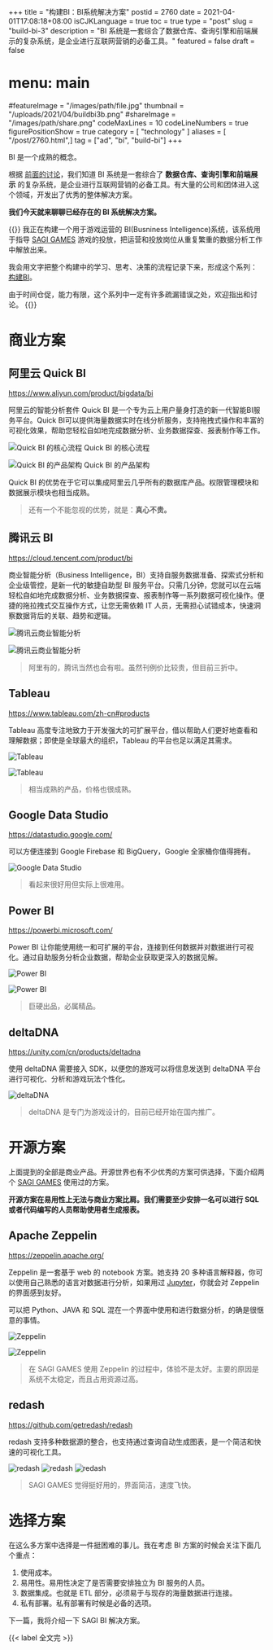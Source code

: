 +++
title = "构建BI：BI系统解决方案"
postid = 2760
date = 2021-04-01T17:08:18+08:00
isCJKLanguage = true
toc = true
type = "post"
slug = "build-bi-3"
description = "BI 系统是一套综合了数据仓库、查询引擎和前端展示的复杂系统，是企业进行互联网营销的必备工具。"
featured = false
draft = false
# menu: main
#featureImage = "/images/path/file.jpg"
thumbnail = "/uploads/2021/04/buildbi3b.png"
#shareImage = "/images/path/share.png"
codeMaxLines = 10
codeLineNumbers = true
figurePositionShow = true
category = [ "technology" ]
aliases = [ "/post/2760.html",]
tag = ["ad", "bi", "build-bi"]
+++

BI 是一个成熟的概念。

根据 [前面的讨论](/tag/build-bi/)，我们知道 BI 系统是一套综合了 **数据仓库、查询引擎和前端展示** 的复杂系统，是企业进行互联网营销的必备工具。有大量的公司和团体进入这个领域，开发出了优秀的整体解决方案。

**我们今天就来聊聊已经存在的 BI 系统解决方案。**

<!--more-->

{{<alert>}}
我正在构建一个用于游戏运营的 BI(Busniness Intelligence)系统，该系统用于指导 [SAGI GAMES](/tag/sagiteam/) 游戏的投放，把运营和投放岗位从重复繁重的数据分析工作中解放出来。

我会用文字把整个构建中的学习、思考、决策的流程记录下来，形成这个系列： [构建BI](/tag/build-bi/)。

由于时间仓促，能力有限，这个系列中一定有许多疏漏错误之处，欢迎指出和讨论。
{{</alert>}}

# 商业方案

## 阿里云 Quick BI

https://www.aliyun.com/product/bigdata/bi

阿里云的智能分析套件 Quick BI 是一个专为云上用户量身打造的新一代智能BI服务平台。Quick BI可以提供海量数据实时在线分析服务，支持拖拽式操作和丰富的可视化效果，帮助您轻松自如地完成数据分析、业务数据探查、报表制作等工作。 

![Quick BI 的核心流程](/uploads/2021/04/buildbi3a.png)
Quick BI 的核心流程

![Quick BI 的产品架构](/uploads/2021/04/buildbi3b.png)
Quick BI 的产品架构

Quick BI 的优势在于它可以集成阿里云几乎所有的数据库产品。权限管理模块和数据展示模块也相当成熟。

> 还有一个不能忽视的优势，就是：**真心不贵。**

## 腾讯云 BI

https://cloud.tencent.com/product/bi

商业智能分析（Business Intelligence，BI）支持自服务数据准备、探索式分析和企业级管控，是新一代的敏捷自助型 BI 服务平台。只需几分钟，您就可以在云端轻松自如地完成数据分析、业务数据探查、报表制作等一系列数据可视化操作。便捷的拖拉拽式交互操作方式，让您无需依赖 IT 人员，无需担心试错成本，快速洞察数据背后的关联、趋势和逻辑。

![腾讯云商业智能分析](/uploads/2021/04/buildbi3c.png)

![腾讯云商业智能分析](/uploads/2021/04/buildbi3d.png)

> 阿里有的，腾讯当然也会有啦。虽然刊例价比较贵，但目前三折中。

## Tableau

https://www.tableau.com/zh-cn#products

Tableau 高度专注地致力于开发强大的可扩展平台，借以帮助人们更好地查看和理解数据；即使是全球最大的组织，Tableau 的平台也足以满足其需求。

![Tableau](/uploads/2021/04/buildbi3e.png)

![Tableau](/uploads/2021/04/buildbi3f.png)

> 相当成熟的产品，价格也很成熟。

## Google Data Studio

https://datastudio.google.com/

可以方便连接到 Google Firebase 和 BigQuery，Google 全家桶你值得拥有。

![Google Data Studio](/uploads/2021/04/buildbi3o.png)

> 看起来很好用但实际上很难用。

## Power BI

https://powerbi.microsoft.com/

Power BI 让你能使用统一和可扩展的平台，连接到任何数据并对数据进行可视化。通过自助服务分析企业数据，帮助企业获取更深入的数据见解。

![Power BI](/uploads/2021/04/buildbi3g.png)

![Power BI](/uploads/2021/04/buildbi3h.png)

> 巨硬出品，必属精品。

## deltaDNA

https://unity.com/cn/products/deltadna

使用 deltaDNA 需要接入 SDK，以便您的游戏可以将信息发送到 deltaDNA 平台进行可视化、分析和游戏玩法个性化。

![deltaDNA](/uploads/2021/04/buildbi3i.png)

> deltaDNA 是专门为游戏设计的，目前已经开始在国内推广。

# 开源方案

上面提到的全部是商业产品。开源世界也有不少优秀的方案可供选择，下面介绍两个 [SAGI GAMES](https://blog.zengrong.net/tag/sagiteam/) 使用过的方案。

**开源方案在易用性上无法与商业方案比肩。我们需要至少安排一名可以进行 SQL 或者代码编写的人员帮助使用者生成报表。**

## Apache Zeppelin

https://zeppelin.apache.org/

Zeppelin 是一套基于 web 的 notebook 方案。她支持 20 多种语言解释器，你可以使用自己熟悉的语言对数据进行分析，如果用过 [Jupyter](https://jupyter.org/)，你就会对  Zeppelin 的界面感到友好。

可以把 Python、JAVA 和 SQL 混在一个界面中使用和进行数据分析，的确是很惬意的事情。

![Zeppelin](/uploads/2021/04/buildbi3j.png)

![Zeppelin](/uploads/2021/04/buildbi3k.png)

> 在 SAGI GAMES 使用 Zeppelin 的过程中，体验不是太好。主要的原因是系统不太稳定，而且占用资源过高。
 
## redash

https://github.com/getredash/redash

redash 支持多种数据源的整合，也支持通过查询自动生成图表，是一个简洁和快速的可视化工具。

![redash](/uploads/2021/04/buildbi3l.png)
![redash](/uploads/2021/04/buildbi3m.png)
![redash](/uploads/2021/04/buildbi3n.png)

> SAGI GAMES 觉得挺好用的，界面简洁，速度飞快。

# 选择方案

在这么多方案中选择是一件挺困难的事儿。我在考虑 BI 方案的时候会关注下面几个重点：

1. 使用成本。
2. 易用性。易用性决定了是否需要安排独立为 BI 服务的人员。
3. 数据集成。也就是 ETL 部分，必须易于与现存的海量数据进行连接。
4. 私有部署。私有部署有时候是必备的选项。

下一篇，我将介绍一下 SAGI BI 解决方案。

{{< label 全文完 >}}
